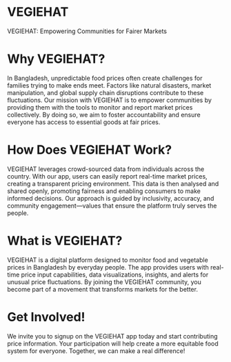 # VEGIEHAT
VEGIEHAT: Empowering Communities for Fairer Markets

# Why VEGIEHAT?
In Bangladesh, unpredictable food prices often create challenges for families trying to make ends meet. Factors like natural disasters, market manipulation, and global supply chain disruptions contribute to these fluctuations. Our mission with VEGIEHAT is to empower communities by providing them with the tools to monitor and report market prices collectively. By doing so, we aim to foster accountability and ensure everyone has access to essential goods at fair prices.

# How Does VEGIEHAT Work?
VEGIEHAT leverages crowd-sourced data from individuals across the country. With our app, users can easily report real-time market prices, creating a transparent pricing environment. This data is then analysed and shared openly, promoting fairness and enabling consumers to make informed decisions. Our approach is guided by inclusivity, accuracy, and community engagement—values that ensure the platform truly serves the people.

# What is VEGIEHAT?
VEGIEHAT is a digital platform designed to monitor food and vegetable prices in Bangladesh by everyday people. The app provides users with real-time price input capabilities, data visualizations, insights, and alerts for unusual price fluctuations. By joining the VEGIEHAT community, you become part of a movement that transforms markets for the better.

# Get Involved!
We invite you to signup on the VEGIEHAT app today and start contributing price information. Your participation will help create a more equitable food system for everyone. Together, we can make a real difference!

